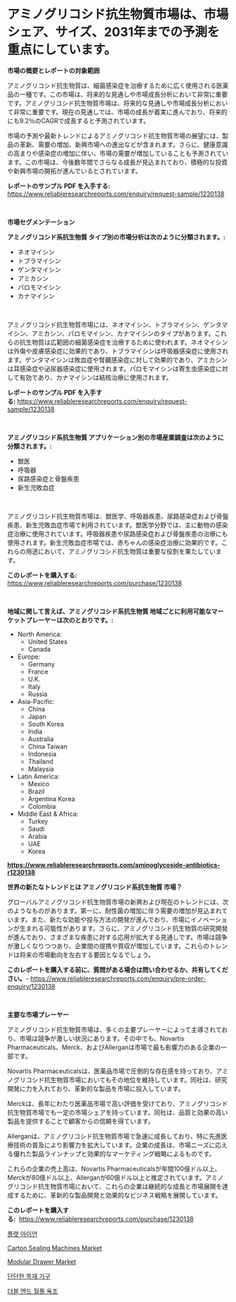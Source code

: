 <p><h1>アミノグリコシド抗生物質市場は、市場シェア、サイズ、2031年までの予測を重点にしています。</h1></p><p><strong>市場の概要とレポートの対象範囲</strong></p>
<p><p>アミノグリコシド抗生物質は、細菌感染症を治療するために広く使用される医薬品の一種です。この市場は、将来的な見通しや市場成長分析において非常に重要です。アミノグリコシド抗生物質市場は、将来的な見通しや市場成長分析において非常に重要です。現在の見通しでは、市場の成長が着実に進んでおり、将来的にも9.2％のCAGRで成長すると予測されています。</p><p>市場の予測や最新トレンドによるアミノグリコシド抗生物質市場の展望には、製品の革新、需要の増加、新興市場への進出などが含まれます。さらに、健康意識の高まりや感染症の増加に伴い、市場の需要が増加していることも予測されています。この市場は、今後数年間でさらなる成長が見込まれており、積極的な投資や新興市場の開拓が進んでいるとされています。</p></p>
<p><strong>レポートのサンプル PDF を入手する:</strong> <a href="https://www.reliableresearchreports.com/enquiry/request-sample/1230138">https://www.reliableresearchreports.com/enquiry/request-sample/1230138</a></p>
<p>&nbsp;</p>
<p><strong>市場セグメンテーション</strong></p>
<p><strong>アミノグリコシド系抗生物質 タイプ別の市場分析は次のように分類されます。:</strong></p>
<p><ul><li>ネオマイシン</li><li>トブラマイシン</li><li>ゲンタマイシン</li><li>アミカシン</li><li>パロモマイシン</li><li>カナマイシン</li></ul></p>
<p>&nbsp;</p>
<p><p>アミノグリコシド抗生物質市場には、ネオマイシン、トブラマイシン、ゲンタマイシン、アミカシン、パロモマイシン、カナマイシンのタイプがあります。これらの抗生物質は広範囲の細菌感染症を治療するために使われます。ネオマイシンは外傷や皮膚感染症に効果的であり、トブラマイシンは呼吸器感染症に使用されます。ゲンタマイシンは敗血症や腎臓感染症に対して効果的であり、アミカシンは耳感染症や泌尿器感染症に使用されます。パロモマイシンは寄生虫感染症に対して有効であり、カナマイシンは結核治療に使用されます。</p></p>
<p><strong>レポートのサンプル PDF を入手する:</strong>&nbsp;<a href="https://www.reliableresearchreports.com/enquiry/request-sample/1230138">https://www.reliableresearchreports.com/enquiry/request-sample/1230138</a></p>
<p>&nbsp;</p>
<p><strong> アミノグリコシド系抗生物質 アプリケーション別の市場産業調査は次のように分類されます。:</strong></p>
<p><ul><li>獣医</li><li>呼吸器</li><li>尿路感染症と骨盤疾患</li><li>新生児敗血症</li></ul></p>
<p>&nbsp;</p>
<p><p>アミノグリコシド抗生物質市場は、獣医学、呼吸器疾患、尿路感染症および骨盤疾患、新生児敗血症市場で利用されています。獣医学分野では、主に動物の感染症治療に使用されています。呼吸器疾患や尿路感染症および骨盤疾患の治療にも使用されます。新生児敗血症市場では、赤ちゃんの感染症治療に効果的です。これらの用途において、アミノグリコシド抗生物質は重要な役割を果たしています。</p></p>
<p><strong>このレポートを購入する:</strong>&nbsp; <a href="https://www.reliableresearchreports.com/purchase/1230138">https://www.reliableresearchreports.com/purchase/1230138</a></p>
<p>&nbsp;</p>
<p><strong>地域に関して言えば、アミノグリコシド系抗生物質 地域ごとに利用可能なマーケットプレーヤーは次のとおりです。:</strong></p>
<p><ul>
    <li>
        North America:
        <ul>
            <li>United States</li>
            <li>Canada</li>
        </ul>
    </li>
    <li>
        Europe:
        <ul>
            <li>Germany</li>
            <li>France</li>
            <li>U.K.</li>
            <li>Italy</li>
            <li>Russia</li>
        </ul>
    </li>
    <li>
        Asia-Pacific:
        <ul>
            <li>China</li>
            <li>Japan</li>
            <li>South Korea</li>
            <li>India</li>
            <li>Australia</li>
            <li>China Taiwan</li>
            <li>Indonesia</li>
            <li>Thailand</li>
            <li>Malaysia</li>
        </ul>
    </li>
    <li>
        Latin America:
        <ul>
            <li>Mexico</li>
            <li>Brazil</li>
            <li>Argentina Korea</li>
            <li>Colombia</li>
        </ul>
    </li>
    <li>
        Middle East & Africa:
        <ul>
            <li>Turkey</li>
            <li>Saudi</li>
            <li>Arabia</li>
            <li>UAE</li>
            <li>Korea</li>
        </ul>
    </li>
    </ul></p>
<p><strong><a href="https://www.reliableresearchreports.com/aminoglycoside-antibiotics-r1230138">https://www.reliableresearchreports.com/aminoglycoside-antibiotics-r1230138</a></strong>&nbsp;</p>
<p><strong>世界の新たなトレンドとは アミノグリコシド系抗生物質 市場？</strong></p>
<p><p>グローバルアミノグリコシド抗生物質市場の新興および現在のトレンドには、次のようなものがあります。第一に、耐性菌の増加に伴う需要の増加が見込まれています。また、新たな効能や投与方法の開発が進んでおり、市場にイノベーションが生まれる可能性があります。さらに、アミノグリコシド抗生物質の研究開発が進んでおり、さまざまな疾患に対する応用が拡大する見通しです。市場は競争が激しくなりつつあり、企業間の提携や買収が増加しています。これらのトレンドは将来の市場動向を左右する要因となるでしょう。</p></p>
<p><strong>このレポートを購入する前に、質問がある場合は問い合わせるか、共有してください。</strong>- <a href="https://www.reliableresearchreports.com/enquiry/pre-order-enquiry/1230138">https://www.reliableresearchreports.com/enquiry/pre-order-enquiry/1230138</a></p>
<p>&nbsp;</p>
<p><strong>主要な市場プレーヤー</strong></p>
<p><p>アミノグリコシド抗生物質市場は、多くの主要プレーヤーによって主導されており、市場は競争が激しい状況にあります。その中でも、Novartis Pharmaceuticals、Merck、およびAllerganは市場で最も影響力のある企業の一部です。</p><p>Novartis Pharmaceuticalsは、医薬品市場で圧倒的な存在感を持っており、アミノグリコシド抗生物質市場においてもその地位を維持しています。同社は、研究開発に力を入れており、革新的な製品を市場に投入しています。</p><p>Merckは、長年にわたり医薬品市場で高い評価を受けており、アミノグリコシド抗生物質市場でも一定の市場シェアを持っています。同社は、品質と効果の高い製品を提供することで顧客からの信頼を得ています。</p><p>Allerganは、アミノグリコシド抗生物質市場で急速に成長しており、特に先進医療技術の普及により影響力を拡大しています。企業の成長は、市場ニーズに応える優れた製品ラインナップと効果的なマーケティング戦略によるものです。</p><p>これらの企業の売上高は、Novartis Pharmaceuticalsが年間100億ドル以上、Merckが80億ドル以上、Allerganが60億ドル以上と推定されています。アミノグリコシド抗生物質市場において、これらの企業は継続的な成長と市場展開を達成するために、革新的な製品開発と効果的なビジネス戦略を展開しています。</p></p>
<p><strong>このレポートを購入する:</strong>&nbsp;&nbsp;<a href="https://www.reliableresearchreports.com/purchase/1230138">https://www.reliableresearchreports.com/purchase/1230138</a></p>
<p><p><a href="https://medium.com/@thib_harou/%ED%94%8C%EB%9E%AB-%EC%95%84%EC%9D%B4%EC%96%B8-%EC%8B%9C%EC%9E%A5-%EB%8F%99%ED%96%A5%EA%B3%BC-%EC%8B%9C%EC%9E%A5-%EB%B6%84%EC%84%9D%EC%9D%80-2024-2031%EB%85%84%EC%9D%84-%EB%8C%80%EC%83%81%EC%9C%BC%EB%A1%9C-%EC%98%88%EC%B8%A1%EB%90%98%EC%97%88%EC%8A%B5%EB%8B%88%EB%8B%A4-cdb623ba74b9">플랫 아이언</a></p><p><a href="https://github.com/Sarissaschmalingtr6fz2739/Market-Research-Report-List-2/blob/main/carton-sealing-machines-market.md">Carton Sealing Machines Market</a></p><p><a href="https://github.com/jodemen/Market-Research-Report-List-2/blob/main/modular-drawer-market.md">Modular Drawer Market</a></p><p><a href="https://medium.com/@adonispellea2022/%EC%86%94%EB%A6%AC%EB%93%9C-%ED%8C%80%EB%B2%84-%EA%B0%80%EA%B5%AC-%EC%8B%9C%EC%9E%A5-%EB%B3%B4%EA%B3%A0%EC%84%9C%EB%8A%94-%EC%9D%B4-%EC%8B%9C%EC%9E%A5%EC%9D%98-%EC%B5%9C%EC%8B%A0-%ED%8A%B8%EB%A0%8C%EB%93%9C%EC%99%80-%EC%84%B1%EC%9E%A5-%EA%B8%B0%ED%9A%8C%EB%A5%BC-%EB%B3%B4%EC%97%AC%EC%A4%8D%EB%8B%88%EB%8B%A4-11842cea4cc2">단단한 목재 가구</a></p><p><a href="https://github.com/wallacBahrtyinger567686/Market-Research-Report-List-1/blob/main/795280128513.md">더블 엔드 월풀 욕조</a></p></p>